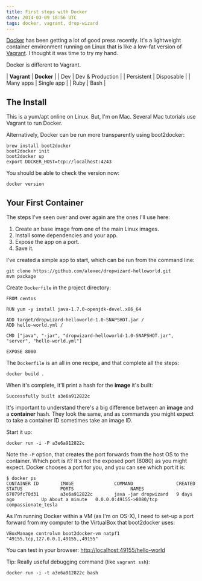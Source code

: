 ```yaml
---
title: First steps with Docker
date: 2014-03-09 18:56 UTC
tags: docker, vagrant, drop-wizard
---
```

[Docker](http://www.docker.io) has been getting a lot of good press recently. It's a lightweight container environment running on Linux that is like a low-fat version of [Vagrant](http://www.vagrantup.com). I thought it was time to try my hand.

Docker is different to Vagrant. 

| **Vagrant**   | **Docker**       |
| Dev           | Dev & Production |
| Persistent    | Disposable       |
| Many apps     | Single app       |
| Ruby          | Bash             |

The Install
---
This is a yum/apt online on Linux. But, I'm on Mac. Several Mac tutorials use Vagrant to run Docker. 

Alternatively, Docker can be run more transparently using boot2docker:

	brew install boot2docker
	boot2docker init
	boot2docker up
	export DOCKER_HOST=tcp://localhost:4243

You should be able to check the version now:

	docker version
	
Your First Container
---
The steps I've seen over and over again are the ones I'll use here:

1. Create an base image from one of the main Linux images.
2. Install some dependencies and your app.
3. Expose the app on a port.
4. Save it.

I've created a simple app to start, which can be run from the command line:

	git clone https://github.com/alexec/dropwizard-helloworld.git
	mvm package
	
Create `Dockerfile` in the project directory:

	FROM centos
	
	RUN yum -y install java-1.7.0-openjdk-devel.x86_64 
	
	ADD target/dropwizard-helloworld-1.0-SNAPSHOT.jar /
	ADD hello-world.yml /
	
	CMD ["java", "-jar", "dropwizard-helloworld-1.0-SNAPSHOT.jar", "server", "hello-world.yml"]
	
	EXPOSE 8080
	
The `Dockerfile` is an all in one recipe, and that complete all the steps:

	docker build .

When it's complete, it'll print a hash for the **image** it's built:

	Successfully built a3e6a912822c
	
It's important to understand there's a big difference between an **image** and a **container** hash. They look the same, and as commands you might expect to take a container ID sometimes take an image ID.

Start it up:

	docker run -i -P a3e6a912822c
	
Note the `-P` option, that creates the port forwards from the host OS to the container. Which port is it? It's not the exposed port (8080) as you might expect. Docker chooses a port for you, and you can see which port it is:

	$ docker ps
	CONTAINER ID        IMAGE               COMMAND                CREATED             STATUS              PORTS                     NAMES
	67079fc70d31        a3e6a912822c        java -jar dropwizard   9 days ago          Up About a minute   0.0.0.0:49155->8080/tcp   compassionate_tesla  

As I'm running Docker within a VM (as I'm on OS-X), I need to set-up a port forward from my computer to the VirtualBox that boot2docker uses:

	VBoxManage controlvm boot2docker-vm natpf1 "49155,tcp,127.0.0.1,49155,,49155"
	
You can test in your browser: [http://localhost:49155/hello-world](http://localhost:49155/hello-world)
	
Tip: Really useful debugging command (like `vagrant ssh`):

	docker run -i -t a3e6a912822c bash
	
	

